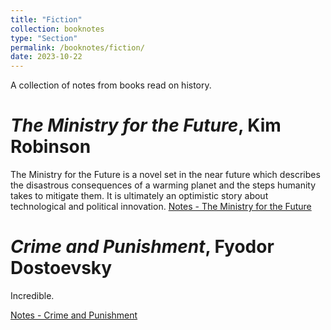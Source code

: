 ```yaml
---
title: "Fiction"
collection: booknotes
type: "Section"
permalink: /booknotes/fiction/
date: 2023-10-22
---
```


A collection of notes from books read on history.

# *The Ministry for the Future*, Kim Robinson
The Ministry for the Future is a novel set in the near future which describes the disastrous consequences of a warming planet and the steps humanity takes to mitigate them. It is ultimately an optimistic story about technological and political innovation.
[Notes - The Ministry for the Future](https://john-lyne.github.io/booknotes/fiction/ministry)

# *Crime and Punishment*, Fyodor Dostoevsky
Incredible.

[Notes - Crime and Punishment](https://john-lyne.github.io/booknotes/fiction/candp)
